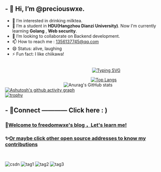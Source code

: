 ## - 👋 Hi, I’m @preciouswxe.
- 👀 I’m interested in drinking milktea.
- 🌱 I’m a student in **HDU(Hangzhou Dianzi University)**. Now I'm currently learning  **Golang** , **Web security**.
- 💞️ I’m looking to collaborate on Backend development.
- 📫 How to reach me : 1356137745@qq.com
- 😄 Status: alive, laughing
- ⚡ Fun fact: I like chiikawa!
<br>
&emsp; &emsp; &emsp; &emsp; &emsp; &emsp; &emsp; &emsp; &emsp; &emsp; &emsp; &emsp; &emsp; &emsp; &emsp; &emsp; <a href="https://git.io/typing-svg"><img src="https://readme-typing-svg.demolab.com?font=Fira+Code&pause=1000&color=1FF7DD&width=435&lines=%E6%9B%B2%E7%BB%88%E8%BF%87%E5%B0%BD%E6%9D%BE%E9%99%B5%E8%B7%AF%EF%BC%8C%E5%9B%9E%E9%A6%96%E7%83%9F%E6%B3%A2%E5%8D%81%E5%9B%9B%E6%A1%A5%E3%80%82" alt="Typing SVG" /></a>

<br>

&emsp; &emsp; &emsp; &emsp; &emsp; &emsp; &emsp; &emsp;&emsp; &emsp; &emsp; &emsp; &emsp; &emsp; &emsp; &emsp;  [![Top Langs](https://github-readme-stats.vercel.app/api/top-langs/?username=preciouswxe&hide_progress=true)](https://github.com/anuraghazra/github-readme-stats)
<br>
&emsp; &emsp; &emsp; &emsp; &emsp; &emsp; &emsp; &emsp;&emsp; &emsp; &emsp; ![Anurag's GitHub stats](https://github-readme-stats.vercel.app/api?username=preciouswxe&show_icons=true&theme=ambient_gradient)
<br>
[![Ashutosh's github activity graph](https://github-readme-activity-graph.vercel.app/graph?username=preciouswxe&theme=merko)](https://github.com/ashutosh00710/github-readme-activity-graph)
<br>
[![trophy](https://github-profile-trophy.vercel.app/?username=preciouswxe&theme=onedark)](https://github.com/ryo-ma/github-profile-trophy)



## - 🚀Connect ———— Click here : )
###  📝[Welcome to freedomwxe's blog ，Let's learn me!](http://www.freedomwxe-blog.cn/)
###  ✨[Or maybe click other open source addresses to know my contributions](https://blog.csdn.net/2302_78965451?spm=1000.2115.3001.5343)
<br>

![csdn](https://stats.justsong.cn/api/csdn?id=2302_78965451)
![tag1](https://img.shields.io/badge/Ubuntu-E95420?style=for-the-badge&logo=ubuntu&logoColor=white)
![tag2](https://img.shields.io/badge/MySQL-00000F?style=for-the-badge&logo=mysql&logoColor=white)
![tag3](https://img.shields.io/badge/Go-00ADD8?style=for-the-badge&logo=go&logoColor=white)
